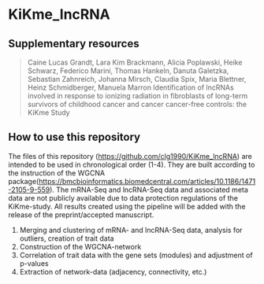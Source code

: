 # KiKme_lncRNA

## Supplementary resources

> Caine Lucas Grandt, Lara Kim Brackmann, Alicia Poplawski, Heike Schwarz, Federico Marini, Thomas Hankeln, Danuta Galetzka, Sebastian Zahnreich, Johanna Mirsch, Claudia Spix, Maria Blettner, Heinz Schmidberger, Manuela Marron
> Identification of lncRNAs involved in response to ionizing radiation in fibroblasts of long-term survivors of childhood cancer and cancer cancer-free controls: the KiKme Study

## How to use this repository

The files of this repository (https://github.com/clg1990/KiKme_lncRNA) are intended to be used in chronological order (1-4). They are built according to the instruction of the WGCNA package(https://bmcbioinformatics.biomedcentral.com/articles/10.1186/1471-2105-9-559). The mRNA-Seq and lncRNA-Seq data and associated meta data are not publicly available due to data protection regulations of the KiKme-study. All results created using the pipeline will be added with the release of the preprint/accepted manuscript.

1.	Merging and clustering of mRNA- and lncRNA-Seq data, analysis for outliers, creation of trait data
2.	Construction of the WGCNA-network
3.	Correlation of trait data with the gene sets (modules) and adjustment of p-values
4.	Extraction of network-data (adjacency, connectivity, etc.)
